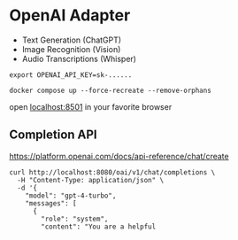 # OpenAI Adapter

- Text Generation (ChatGPT)
- Image Recognition (Vision)
- Audio Transcriptions (Whisper)

```shell
export OPENAI_API_KEY=sk-......

docker compose up --force-recreate --remove-orphans
```

open [localhost:8501](http://localhost:8501) in your favorite browser

## Completion API

https://platform.openai.com/docs/api-reference/chat/create

```shell
curl http://localhost:8080/oai/v1/chat/completions \
  -H "Content-Type: application/json" \
  -d '{
    "model": "gpt-4-turbo",
    "messages": [
      {
        "role": "system",
        "content": "You are a helpful